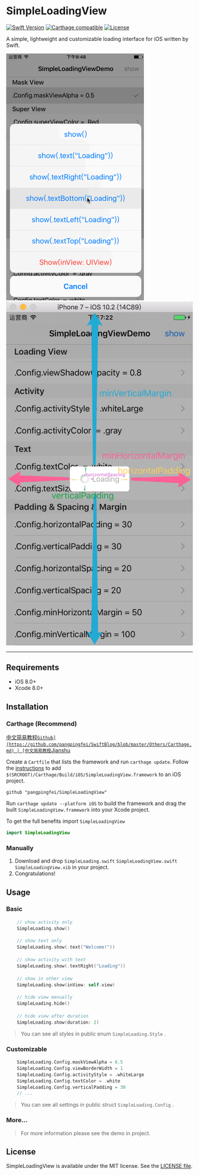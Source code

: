 # SimpleLoadingView

[![Swift Version][swift-image]][swift-url]
[![Carthage compatible](https://img.shields.io/badge/Carthage-compatible-4BC51D.svg?style=flat)](https://github.com/Carthage/Carthage)
[![License](http://img.shields.io/badge/license-MIT-blue.svg)](http://opensource.org/licenses/MIT)

A simple, lightweight and customizable loading interface for iOS written by Swift.

![Demo](Screenshots/Demo.gif "Demo")
![Desc](Screenshots/Desc.png "Desc")

---

## Requirements

- iOS 8.0+
- Xcode 8.0+

## Installation

### Carthage (Recommend)
[中文简易教程`Github](https://github.com/pangpingfei/SwiftBlog/blob/master/Others/Carthage.md) | [中文简易教程`Jianshu](http://www.jianshu.com/p/ab2768af4d94) 

Create a `Cartfile` that lists the framework and run `carthage update`. Follow the [instructions](https://github.com/Carthage/Carthage#if-youre-building-for-ios) to add `$(SRCROOT)/Carthage/Build/iOS/SimpleLoadingView.framework` to an iOS project.

```
github "pangpingfei/SimpleLoadingView"
```

Run `carthage update --platform iOS` to build the framework and drag the built `SimpleLoadingView.framework` into your Xcode project.

To get the full benefits import `SimpleLoadingView`

``` swift
import SimpleLoadingView
```

### Manually
1. Download and drop ```SimpleLoading.swift``` ```SimpleLoadingView.swift``` ```SimpleLoadingView.xib``` in your project.  
2. Congratulations!  

## Usage

### Basic

```swift
	// show activity only
	SimpleLoading.show()

	// show text only
	SimpleLoading.show(.text("Welcome!"))

	// show activity with text
	SimpleLoading.show(.textRight("Loading"))

	// show in other view
	SimpleLoading.show(inView: self.view)

	// hide view manually
	SimpleLoading.hide()

	// hide view after duration
	SimpleLoading.show(duration: 2)

```
> You can see all styles in public enum `SimpleLoading.Style` .

### Customizable

```swift
	SimpleLoading.Config.maskViewAlpha = 0.5
	SimpleLoading.Config.viewBorderWidth = 1
	SimpleLoading.Config.activityStyle = .whiteLarge
	SimpleLoading.Config.textColor = .white
	SimpleLoading.Config.verticalPadding = 30
	// ...
```
> You can see all settings in public struct `SimpleLoading.Config` .

### More...

>For more information please see the demo in project.

## License
SimpleLoadingView is available under the MIT license. See the [LICENSE file](https://github.com/pangpingfei/SimpleLoadingView/blob/master/LICENSE).

[swift-image]:https://img.shields.io/badge/swift-3.0-orange.svg
[swift-url]: https://swift.org/